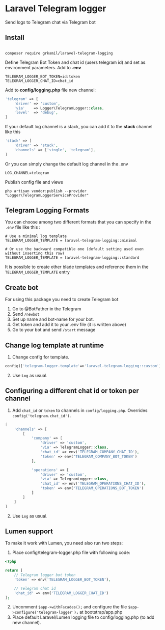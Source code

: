# Laravel Telegram logger

Send logs to Telegram chat via Telegram bot

## Install

```

composer require grkamil/laravel-telegram-logging

```

Define Telegram Bot Token and chat id (users telegram id) and set as environment parameters.
Add to <b>.env</b> 

```
TELEGRAM_LOGGER_BOT_TOKEN=id:token
TELEGRAM_LOGGER_CHAT_ID=chat_id
```


Add to <b>config/logging.php</b> file new channel:

```php
'telegram' => [
    'driver' => 'custom',
    'via'    => Logger\TelegramLogger::class,
    'level'  => 'debug',
]
```

If your default log channel is a stack, you can add it to the <b>stack</b> channel like this
```php
'stack' => [
    'driver' => 'stack',
    'channels' => ['single', 'telegram'],
]
```

Or you can simply change the default log channel in the .env 
```
LOG_CHANNEL=telegram
```

Publish config file and views
```
php artisan vendor:publish --provider "Logger\TelegramLoggerServiceProvider"
```

## Telegram Logging Formats

You can choose among two different formats that you can specify in the `.env` file like this :

```
# Use a minimal log template
TELEGRAM_LOGGER_TEMPLATE = laravel-telegram-logging::minimal

# Or use the backward compatible one (default setting used even without inserting this row)
TELEGRAM_LOGGER_TEMPLATE = laravel-telegram-logging::standard
```

It is possible to create other blade templates and reference them in the `TELEGRAM_LOGGER_TEMPLATE` entry 

## Create bot

For using this package you need to create Telegram bot

1. Go to @BotFather in the Telegram
2. Send ``/newbot``
3. Set up name and bot-name for your bot.
4. Get token and add it to your .env file (it is written above)
5. Go to your bot and send ``/start`` message

## Change log template at runtime

1. Change config for template.
```php
config(['telegram-logger.template'=>'laravel-telegram-logging::custom'])
```
2. Use `Log` as usual.

## Configuring a different chat id or token per channel

1. Add `chat_id` or `token` to channels in `config/logging.php`.  Overrides `config('telegram.chat_id')`.
```php
[
    'channels' => [
        [
            'company' => [
                'driver' => 'custom',
                'via' => TelegramLogger::class,
                'chat_id' => env('TELEGRAM_COMPANY_CHAT_ID'),
                'token' => env('TELEGRAM_COMPANY_BOT_TOKEN')
            ],

            'operations' => [
                'driver' => 'custom',
                'via' => TelegramLogger::class,
                'chat_id' => env('TELEGRAM_OPERATIONS_CHAT_ID'),
                'token' => env('TELEGRAM_OPERATIONS_BOT_TOKEN')
            ]
        ]
    ]
]
```

2. Use `Log` as usual.
## Lumen support

To make it work with Lumen, you need also run two steps:

1. Place config/telegram-logger.php file with following code:
```php
<?php

return [
    // Telegram logger bot token
    'token' => env('TELEGRAM_LOGGER_BOT_TOKEN'),

    // Telegram chat id
    'chat_id' => env('TELEGRAM_LOGGER_CHAT_ID')
];
```

2. Uncomment ```$app->withFacades();``` and configure the file ```$app->configure('telegram-logger');``` at bootstrap/app.php
3. Place default Laravel/Lumen logging file to config/logging.php (to add new channel).
